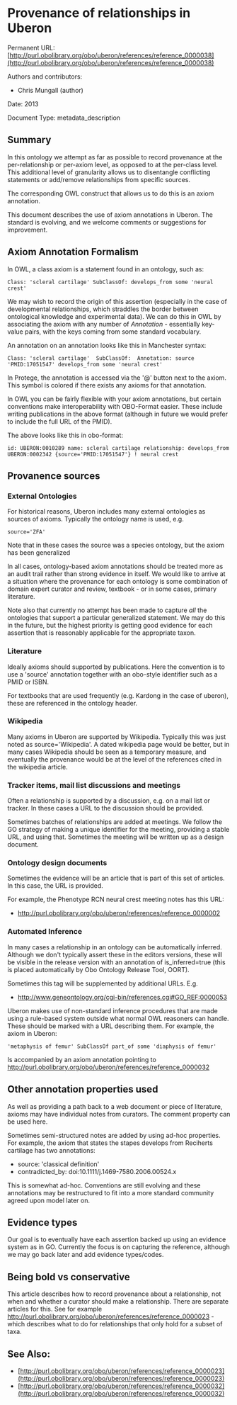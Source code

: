 # Provenance of relationships in Uberon


Permanent URL: [http://purl.obolibrary.org/obo/uberon/references/reference_0000038](http://purl.obolibrary.org/obo/uberon/references/reference_0000038)

Authors and contributors:

 * Chris Mungall (author)

Date: 2013

Document Type: metadata_description



## Summary

In this ontology we attempt as far as possible to record provenance at
the per-relationship or per-axiom level, as opposed to at the
per-class level. This additional level of granularity allows us to
disentangle conflicting statements or add/remove relationships from
specific sources.

The corresponding OWL construct that allows us to do this is an axiom
annotation.

This document describes the use of axiom annotations in Uberon. The
standard is evolving, and we welcome comments or suggestions for
improvement.

## Axiom Annotation Formalism

In OWL, a class axiom is a statement found in an ontology, such as:

``
  Class: 'scleral cartilage' SubClassOf: develops_from some 'neural crest'
``

We may wish to record the origin of this assertion (especially in the
case of developmental relationships, which straddles the border
between ontological knowledge and experimental data). We can do this
in OWL by associating the axiom with any number of *Annotation* -
essentially key-value pairs, with the keys coming from some standard
vocabulary.

An annotation on an annotation looks like this in Manchester syntax:

``
  Class: 'scleral cartilage' 
    SubClassOf: 
      Annotation: source 'PMID:17051547'
      develops_from some 'neural crest'
``

In Protege, the annotation is accessed via the '@' button next to the
axiom. This symbol is colored if there exists any axioms for that
annotation.

In OWL you can be fairly flexible with your axiom annotations, but
certain conventions make interoperability with OBO-Format
easier. These include writing publications in the above format
(although in future we would prefer to include the full URL of the
PMID).

The above looks like this in obo-format:

``
  id: UBERON:0010289
  name: scleral cartilage
  relationship: develops_from UBERON:0002342 {source='PMID:17051547'} ! neural crest
``

## Provanence sources

### External Ontologies

For historical reasons, Uberon includes many external ontologies as
sources of axioms. Typically the ontology name is used, e.g.

``
  source='ZFA'
``

Note that in these cases the source was a species ontology, but the
axiom has been generalized

In all cases, ontology-based axiom annotations should be treated more
as an audit trail rather than strong evidence in itself. We would like
to arrive at a situation where the provenance for each ontology is
some combination of domain expert curator and review, textbook - or in
some cases, primary literature.

Note also that currently no attempt has been made to capture *all* the
ontologies that support a particular generalized statement. We may do
this in the future, but the highest priority is getting good evidence
for each assertion that is reasonably applicable for the appropriate
taxon.

### Literature

Ideally axioms should supported by publications. Here the convention
is to use a 'source' annotation together with an obo-style identifier
such as a PMID or ISBN.

For textbooks that are used frequently (e.g. Kardong in the case of
uberon), these are referenced in the ontology header.

### Wikipedia

Many axioms in Uberon are supported by Wikipedia. Typically this was
just noted as source='Wikipedia'. A dated wikipedia page would be
better, but in many cases Wikipedia should be seen as a temporary
measure, and eventually the provenance would be at the level of the
references cited in the wikipedia article.

### Tracker items, mail list discussions and meetings

Often a relationship is supported by a discussion, e.g. on a mail list
or tracker. In these cases a URL to the discussion should be provided.

Sometimes batches of relationships are added at meetings. We follow
the GO strategy of making a unique identifier for the meeting,
providing a stable URL, and using that. Sometimes the meeting will be
written up as a design document.

### Ontology design documents

Sometimes the evidence will be an article that is part of this set of
articles. In this case, the URL is provided.

For example, the Phenotype RCN neural crest meeting notes has this URL:

 * http://purl.obolibrary.org/obo/uberon/references/reference_0000002

### Automated Inference

In many cases a relationship in an ontology can be automatically
inferred. Although we don't typically assert these in the editors
versions, these will be visible in the release version with an
annotation of is_inferred=true (this is placed automatically by Obo
Ontology Release Tool, OORT).

Sometimes this tag will be supplemented by additional URLs. E.g.

 * http://www.geneontology.org/cgi-bin/references.cgi#GO_REF:0000053

Uberon makes use of non-standard inference procedures that are made
using a rule-based system outside what normal OWL reasoners can
handle. These should be marked with a URL describing them. For
example, the axiom in Uberon:

``
  'metaphysis of femur' SubClassOf part_of some 'diaphysis of femur'
``

Is accompanied by an axiom annotation pointing to
http://purl.obolibrary.org/obo/uberon/references/reference_0000032

## Other annotation properties used

As well as providing a path back to a web document or piece of
literature, axioms may have individual notes from curators. The
comment property can be used here.

Sometimes semi-structured notes are added by using ad-hoc
properties. For example, the axiom that states the stapes develops
from Reciherts cartilage has two annotations:

 * source: 'classical definition'
 * contradicted_by: doi:10.1111/j.1469-7580.2006.00524.x

This is somewhat ad-hoc. Conventions are still evolving and these
annotations may be restructured to fit into a more standard community
agreed upon model later on.

## Evidence types

Our goal is to eventually have each assertion backed up using an
evidence system as in GO. Currently the focus is on capturing the
reference, although we may go back later and add evidence types/codes.

## Being bold vs conservative

This article describes how to record provenance about a relationship,
not when and whether a curator should make a relationship. There are
separate articles for this. See for example
http://purl.obolibrary.org/obo/uberon/references/reference_0000023 -
which describes what to do for relationships that only hold for a
subset of taxa.





## See Also:
 * [http://purl.obolibrary.org/obo/uberon/references/reference_0000023](http://purl.obolibrary.org/obo/uberon/references/reference_0000023)
 * [http://purl.obolibrary.org/obo/uberon/references/reference_0000032](http://purl.obolibrary.org/obo/uberon/references/reference_0000032)



